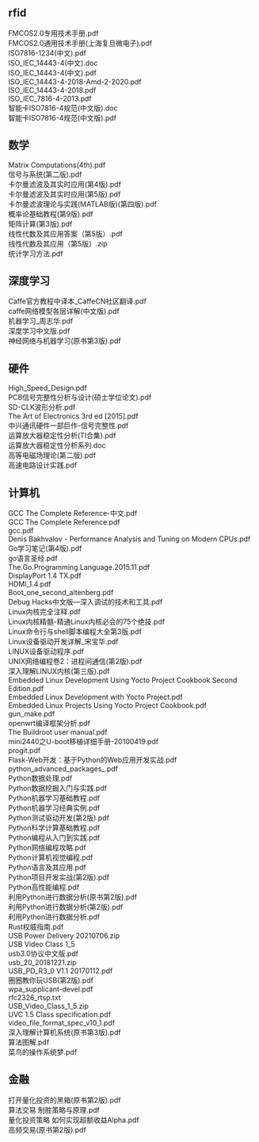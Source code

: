 
## rfid
FMCOS2.0专用技术手册.pdf  
FMCOS2.0通用技术手册(上海复旦微电子).pdf  
ISO7816-1234(中文).pdf  
ISO_IEC_14443-4(中文).doc  
ISO_IEC_14443-4(中文).pdf  
ISO_IEC_14443-4-2018-Amd-2-2020.pdf  
ISO_IEC_14443-4-2018.pdf  
ISO_IEC_7816-4-2013.pdf  
智能卡ISO7816-4规范(中文版).doc  
智能卡ISO7816-4规范(中文版).pdf  

## 数学
Matrix Computations(4th).pdf  
信号与系统(第二版).pdf  
卡尔曼滤波及其实时应用(第4版).pdf  
卡尔曼滤波及其实时应用(第5版).pdf  
卡尔曼滤波理论与实践(MATLAB版)(第四版).pdf  
概率论基础教程(第9版).pdf  
矩阵计算(第3版).pdf  
线性代数及其应用答案（第5版）.pdf  
线性代数及其应用（第5版）.zip  
统计学习方法.pdf  

## 深度学习
Caffe官方教程中译本_CaffeCN社区翻译.pdf  
caffe网络模型各层详解(中文版).pdf  
机器学习_周志华.pdf  
深度学习中文版.pdf  
神经网络与机器学习(原书第3版).pdf  

## 硬件
High_Speed_Design.pdf  
PCB信号完整性分析与设计(硕士学位论文).pdf  
SD-CLK波形分析.pdf  
The Art of Electronics 3rd ed [2015].pdf  
中兴通讯硬件一部巨作-信号完整性.pdf  
运算放大器稳定性分析(TI合集).pdf  
运算放大器稳定性分析系列.doc  
高等电磁场理论(第二版).pdf  
高速电路设计实践.pdf  

## 计算机
GCC The Complete Reference-中文.pdf  
GCC The Complete Reference.pdf  
gcc.pdf  
Denis Bakhvalov - Performance Analysis and Tuning on Modern CPUs.pdf  
Go学习笔记(第4版).pdf  
go语言圣经.pdf  
The.Go.Programming.Language.2015.11.pdf  
DisplayPort 1.4 TX.pdf  
HDMI_1.4.pdf  
Boot_one_second_altenberg.pdf  
Debug Hacks中文版—深入调试的技术和工具.pdf  
Linux内核完全注释.pdf  
Linux内核精髓-精通Linux内核必会的75个绝技.pdf  
Linux命令行与shell脚本编程大全第3版.pdf  
Linux设备驱动开发详解_宋宝华.pdf  
LINUX设备驱动程序.pdf  
UNIX网络编程卷2：进程间通信(第2版).pdf  
深入理解LINUX内核(第三版).pdf  
Embedded Linux Development Using Yocto Project Cookbook Second Edition.pdf  
Embedded Linux Development with Yocto Project.pdf  
Embedded Linux Projects Using Yocto Project Cookbook.pdf  
gun_make.pdf  
openwrt编译框架分析.pdf  
The Buildroot user manual.pdf  
mini2440之U-boot移植详细手册-20100419.pdf  
progit.pdf  
Flask-Web开发：基于Python的Web应用开发实战.pdf  
python_advanced_packages_.pdf  
Python数据处理.pdf  
Python数据挖掘入门与实践.pdf  
Python机器学习基础教程.pdf  
Python机器学习经典实例.pdf  
Python测试驱动开发(第2版).pdf  
Python科学计算基础教程.pdf  
Python编程从入门到实践.pdf  
Python网络编程攻略.pdf  
Python计算机视觉编程.pdf  
Python语言及其应用.pdf  
Python项目开发实战(第2版).pdf  
Python高性能编程.pdf  
利用Python进行数据分析(原书第2版).pdf  
利用Python进行数据分析(第2版).pdf  
利用Python进行数据分析.pdf  
Rust权威指南.pdf  
USB Power Delivery 20210706.zip  
USB Video Class 1_5  
usb3.0协议中文版.pdf  
usb_20_20181221.zip  
USB_PD_R3_0 V1.1 20170112.pdf  
圈圈教你玩USB(第2版).pdf  
wpa_supplicant-devel.pdf  
rfc2326_rtsp.txt  
USB_Video_Class_1_5.zip  
UVC 1.5 Class specification.pdf  
video_file_format_spec_v10_1.pdf  
深入理解计算机系统(原书第3版).pdf  
算法图解.pdf  
菜鸟的操作系统梦.pdf  

## 金融
打开量化投资的黑箱(原书第2版).pdf  
算法交易 制胜策略与原理.pdf  
量化投资策略 如何实现超额收益Alpha.pdf  
高频交易(原书第2版).pdf  
